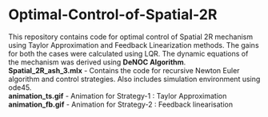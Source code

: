 # Optimal-Control-of-Spatial-2R

This repository contains code for optimal control of Spatial 2R mechanism using Taylor Approximation and Feedback Linearization methods. The gains for both the cases were calculated using LQR. The dynamic equations of the mechanism was derived using **DeNOC Algorithm**.  
**Spatial_2R_ash_3.mlx** - Contains the code for recursive Newton Euler algorithm and control strategies. Also includes simulation environment using ode45.  
**animation_ts.gif** - Animation for Strategy-1 : Taylor Approximation  
**animation_fb.gif** - Animation for Strategy-2 : Feedback linearisation  
